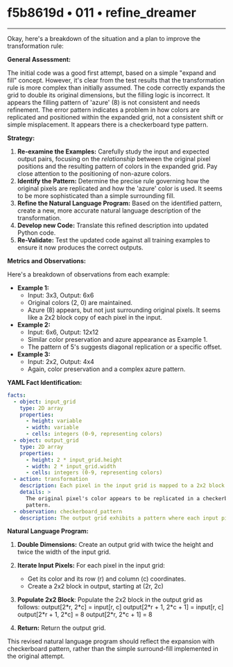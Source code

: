 # f5b8619d • 011 • refine_dreamer

---
Okay, here's a breakdown of the situation and a plan to improve the transformation rule:

**General Assessment:**

The initial code was a good first attempt, based on a simple "expand and fill" concept. However, it's clear from the test results that the transformation rule is more complex than initially assumed. The code correctly expands the grid to double its original dimensions, but the filling logic is incorrect. It appears the filling pattern of 'azure' (8) is not consistent and needs refinement. The error pattern indicates a problem in how colors are replicated and positioned within the expanded grid, not a consistent shift or simple misplacement. It appears there is a checkerboard type pattern.

**Strategy:**

1.  **Re-examine the Examples:** Carefully study the input and expected output pairs, focusing on the *relationship* between the original pixel positions and the resulting pattern of colors in the expanded grid. Pay close attention to the positioning of non-azure colors.
2.  **Identify the Pattern:** Determine the precise rule governing how the original pixels are replicated and how the 'azure' color is used. It seems to be more sophisticated than a simple surrounding fill.
3.  **Refine the Natural Language Program:** Based on the identified pattern, create a new, more accurate natural language description of the transformation.
4.  **Develop new Code:** Translate this refined description into updated Python code.
5.  **Re-Validate:** Test the updated code against all training examples to ensure it now produces the correct outputs.

**Metrics and Observations:**

Here's a breakdown of observations from each example:

*   **Example 1:**
    *   Input: 3x3, Output: 6x6
    *   Original colors (2, 0) are maintained.
    *   Azure (8) appears, but not just surrounding original pixels. It seems like a 2x2 block copy of each pixel in the input.
*   **Example 2:**
    *   Input: 6x6, Output: 12x12
    *   Similar color preservation and azure appearance as Example 1.
    *   The pattern of 5's suggests diagonal replication or a specific offset.
*   **Example 3:**
    *   Input: 2x2, Output: 4x4
    *   Again, color preservation and a complex azure pattern.

**YAML Fact Identification:**

```yaml
facts:
  - object: input_grid
    type: 2D array
    properties:
      - height: variable
      - width: variable
      - cells: integers (0-9, representing colors)
  - object: output_grid
    type: 2D array
    properties:
      - height: 2 * input_grid.height
      - width: 2 * input_grid.width
      - cells: integers (0-9, representing colors)
  - action: transformation
    description: Each pixel in the input grid is mapped to a 2x2 block in the output grid.
    details: >
      The original pixel's color appears to be replicated in a checkerboard
      pattern.
  - observation: checkerboard_pattern
    description: The output grid exhibits a pattern where each input pixel expands into a 2x2 block in output grid.
```

**Natural Language Program:**

1.  **Double Dimensions:** Create an output grid with twice the height and twice the width of the input grid.

2.  **Iterate Input Pixels:** For each pixel in the input grid:
    *   Get its color and its row (r) and column (c) coordinates.
    *   Create a 2x2 block in output, starting at (2r, 2c)

3.  **Populate 2x2 Block**: Populate the 2x2 block in the output grid as follows:
      output\[2\*r, 2\*c] = input\[r, c]
      output\[2\*r + 1, 2\*c + 1] = input\[r, c]
      output\[2\*r + 1, 2\*c] = 8
      output\[2\*r, 2\*c + 1] = 8

4.  **Return:** Return the output grid.

This revised natural language program should reflect the expansion with checkerboard pattern, rather than the simple surround-fill implemented in the original attempt.


